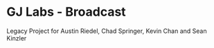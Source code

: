 # GJ Labs - Broadcast 
Legacy Project for Austin Riedel, Chad Springer, Kevin Chan and Sean Kinzler

